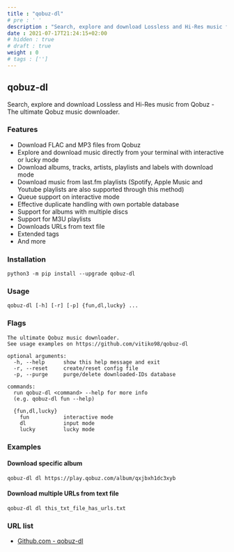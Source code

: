 ```yaml
---
title : "qobuz-dl"
# pre : ' '
description : "Search, explore and download Lossless and Hi-Res music from Qobuz. The ultimate Qobuz music downloader."
date : 2021-07-17T21:24:15+02:00
# hidden : true
# draft : true
weight : 0
# tags : ['']
---
```


## qobuz-dl

Search, explore and download Lossless and Hi-Res music from Qobuz - The ultimate Qobuz music downloader.

### Features

* Download FLAC and MP3 files from Qobuz
* Explore and download music directly from your terminal with interactive or lucky mode
* Download albums, tracks, artists, playlists and labels with download mode
* Download music from last.fm playlists (Spotify, Apple Music and Youtube playlists are also supported through this method)
* Queue support on interactive mode
* Effective duplicate handling with own portable database
* Support for albums with multiple discs
* Support for M3U playlists
* Downloads URLs from text file
* Extended tags
* And more

### Installation

```plain
python3 -m pip install --upgrade qobuz-dl
```

### Usage

```plain
qobuz-dl [-h] [-r] [-p] {fun,dl,lucky} ...
```

### Flags

```plain
The ultimate Qobuz music downloader.
See usage examples on https://github.com/vitiko98/qobuz-dl

optional arguments:
  -h, --help      show this help message and exit
  -r, --reset     create/reset config file
  -p, --purge     purge/delete downloaded-IDs database

commands:
  run qobuz-dl <command> --help for more info
  (e.g. qobuz-dl fun --help)

  {fun,dl,lucky}
    fun           interactive mode
    dl            input mode
    lucky         lucky mode
```

### Examples

#### Download specific album

```plain
qobuz-dl dl https://play.qobuz.com/album/qxjbxh1dc3xyb
```

#### Download multiple URLs from text file

```plain
qobuz-dl dl this_txt_file_has_urls.txt
```

### URL list

* [Github.com - qobuz-dl](https://github.com/vitiko98/qobuz-dl)
